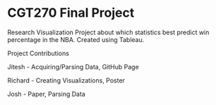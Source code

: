 # CGT270 Final Project
Research Visualization Project about which statistics best predict win percentage in the NBA. Created using Tableau.

Project Contributions

Jitesh - Acquiring/Parsing Data, GitHub Page

Richard - Creating Visualizations, Poster

Josh - Paper, Parsing Data
